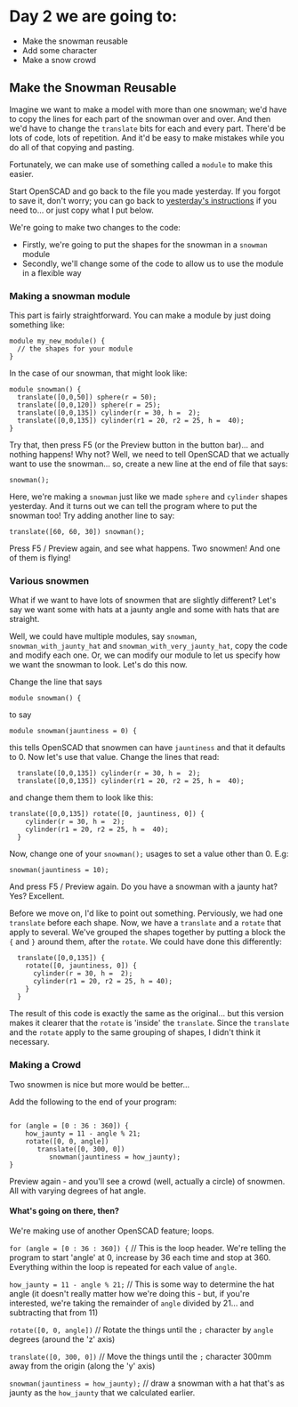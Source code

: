 # Day 2 we are going to:
 - Make the snowman reusable
 - Add some character
 - Make a snow crowd

## Make the Snowman Reusable

Imagine we want to make a model with more than one snowman; we'd have to copy the lines for each part of the snowman over and over. And then we'd have to change the `translate` bits for each and every part. There'd be lots of code, lots of repetition. And it'd be easy to make mistakes while you do all of that copying and pasting.

Fortunately, we can make use of something called a `module` to make this easier.

Start OpenSCAD and go back to the file you made yesterday. If you forgot to save it, don't worry; you can go back to [yesterday's instructions](../Day01/README.md) if you need to... or just copy what I put below.

We're going to make two changes to the code:
 - Firstly, we're going to put the shapes for the snowman in a `snowman` module
 - Secondly, we'll change some of the code to allow us to use the module in a flexible way

### Making a snowman module

This part is fairly straightforward. You can make a module by just doing something like:
``` OpenSCAD
module my_new_module() {
  // the shapes for your module
}
```

In the case of our snowman, that might look like:

``` OpenSCAD
module snowman() {
  translate([0,0,50]) sphere(r = 50);
  translate([0,0,120]) sphere(r = 25);
  translate([0,0,135]) cylinder(r = 30, h =  2);
  translate([0,0,135]) cylinder(r1 = 20, r2 = 25, h =  40);
}
```

Try that, then press F5 (or the Preview button in the button bar)... and nothing happens! Why not? Well, we need to tell OpenSCAD that we actually want to use the snowman... so, create a new line at the end of file that says:

``` OpenSCAD
snowman();
```

Here, we're making a `snowman` just like we made `sphere` and `cylinder` shapes yesterday. And it turns out we can tell the program where to put the snowman too! Try adding another line to say:

```OpenSCAD
translate([60, 60, 30]) snowman();
```

Press F5 / Preview again, and see what happens. Two snowmen! And one of them is flying!

### Various snowmen

What if we want to have lots of snowmen that are slightly different? Let's say we want some with hats at a jaunty angle and some with hats that are straight.

Well, we could have multiple modules, say `snowman`, `snowman_with_jaunty_hat` and `snowman_with_very_jaunty_hat`, copy the code and modify each one. Or, we can modify our module to let us specify how we want the snowman to look. Let's do this now.

Change the line that says
``` OpenSCAD
module snowman() {
```

to say

``` OpenSCAD
module snowman(jauntiness = 0) {
```

this tells OpenSCAD that snowmen can have `jauntiness` and that it defaults to 0. Now let's use that value. Change the lines that read:

``` OpenSCAD
  translate([0,0,135]) cylinder(r = 30, h =  2);
  translate([0,0,135]) cylinder(r1 = 20, r2 = 25, h =  40);
```

and change them them to look like this:

``` OpenSCAD
translate([0,0,135]) rotate([0, jauntiness, 0]) {
    cylinder(r = 30, h =  2);
    cylinder(r1 = 20, r2 = 25, h =  40);
  }
```

Now, change one of your `snowman();` usages to set a value other than 0. E.g:

``` OpenSCAD
snowman(jauntiness = 10);
```

And press F5 / Preview again. Do you have a snowman with a jaunty hat? Yes? Excellent.

Before we move on, I'd like to point out something. Perviously, we had one `translate` before each shape. Now, we have a `translate` and a `rotate` that apply to several. We've grouped the shapes together by putting a block the `{` and `}` around them, after the `rotate`. We could have done this differently:

``` OpenSCAD
  translate([0,0,135]) {
    rotate([0, jauntiness, 0]) {
      cylinder(r = 30, h =  2);
      cylinder(r1 = 20, r2 = 25, h = 40);
    }
  }
```

The result of this code is exactly the same as the original... but this version makes it clearer that the `rotate` is 'inside' the `translate`. Since the `translate` and the `rotate` apply to the same grouping of shapes, I didn't think it necessary.

### Making a Crowd

Two snowmen is nice but more would be better...

Add the following to the end of your program:

``` OpenSCAD

for (angle = [0 : 36 : 360]) {
    how_jaunty = 11 - angle % 21;
    rotate([0, 0, angle])
       translate([0, 300, 0])
          snowman(jauntiness = how_jaunty);
}
```

Preview again - and you'll see a crowd (well, actually a circle) of snowmen. All with varying degrees of hat angle.

#### What's going on there, then?

We're making use of another OpenSCAD feature; loops.

`for (angle = [0 : 36 : 360]) {` // This is the loop header. We're telling the program to start 'angle' at 0, increase by 36 each time and stop at 360. Everything within the loop is repeated for each value of `angle`.

`how_jaunty = 11 - angle % 21;` // This is some way to determine the hat angle (it doesn't really matter how we're doing this - but, if you're interested, we're taking the remainder of `angle` divided by 21... and subtracting that from 11)

`rotate([0, 0, angle])` // Rotate the things until the `;` character by `angle` degrees (around the 'z' axis)

`translate([0, 300, 0])` // Move the things until the `;` character 300mm away from the origin (along the 'y' axis)

`snowman(jauntiness = how_jaunty);` // draw a snowman with a hat that's as jaunty as the `how_jaunty` that we calculated earlier.
